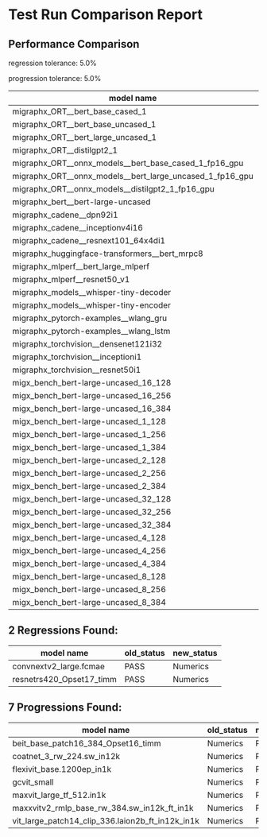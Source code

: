 # Test Run Comparison Report

## Performance Comparison

regression tolerance: 5.0%

progression tolerance: 5.0%

|model name|exit_status|analysis|old_time_ms|new_time_ms|change_ms|percent_change|
|---|---|---|---|---|---|---|
|migraphx_ORT__bert_base_cased_1|PASS|within tol|110.1246|114.0151|3.8904|3.53%|
|migraphx_ORT__bert_base_uncased_1|PASS|within tol|111.5835|111.8358|0.2523|0.23%|
|migraphx_ORT__bert_large_uncased_1|PASS|within tol|509.4631|528.7977|19.3346|3.8%|
|migraphx_ORT__distilgpt2_1|PASS|within tol|66.5679|68.5776|2.0097|3.02%|
|migraphx_ORT__onnx_models__bert_base_cased_1_fp16_gpu|Numerics|within tol|62.3773|64.564|2.1867|3.51%|
|migraphx_ORT__onnx_models__bert_large_uncased_1_fp16_gpu|Numerics|within tol|269.9363|277.5523|7.6161|2.82%|
|migraphx_ORT__onnx_models__distilgpt2_1_fp16_gpu|Numerics|within tol|36.2745|37.2113|0.9368|2.58%|
|migraphx_bert__bert-large-uncased|PASS|within tol|19.2794|19.2384|-0.041|-0.21%|
|migraphx_cadene__dpn92i1|PASS|within tol|3.5637|3.4467|-0.117|-3.28%|
|migraphx_cadene__inceptionv4i16|PASS|within tol|20.1443|20.6101|0.4658|2.31%|
|migraphx_cadene__resnext101_64x4di1|PASS|within tol|4.1885|4.2135|0.025|0.6%|
|migraphx_huggingface-transformers__bert_mrpc8|PASS|progression|11.5772|7.2538|-4.3234|-37.34%|
|migraphx_mlperf__bert_large_mlperf|PASS|within tol|26.1284|26.693|0.5646|2.16%|
|migraphx_mlperf__resnet50_v1|Numerics|within tol|14.0334|13.9984|-0.0349|-0.25%|
|migraphx_models__whisper-tiny-decoder|PASS|regression|42.6867|47.5208|4.8341|11.32%|
|migraphx_models__whisper-tiny-encoder|Numerics|progression|112.5356|104.8289|-7.7067|-6.85%|
|migraphx_pytorch-examples__wlang_gru|PASS|regression|18.2453|21.6207|3.3754|18.5%|
|migraphx_pytorch-examples__wlang_lstm|PASS|regression|6.9947|10.0806|3.0859|44.12%|
|migraphx_torchvision__densenet121i32|PASS|within tol|13.853|14.3151|0.4621|3.34%|
|migraphx_torchvision__inceptioni1|PASS|within tol|3.0459|3.0505|0.0046|0.15%|
|migraphx_torchvision__resnet50i1|PASS|within tol|2.0181|2.0356|0.0176|0.87%|
|migx_bench_bert-large-uncased_16_128|PASS|within tol|26.2842|26.9276|0.6433|2.45%|
|migx_bench_bert-large-uncased_16_256|PASS|within tol|38.4665|39.6656|1.1991|3.12%|
|migx_bench_bert-large-uncased_16_384|PASS|within tol|57.2038|59.1713|1.9675|3.44%|
|migx_bench_bert-large-uncased_1_128|PASS|within tol|12.6865|12.75|0.0635|0.5%|
|migx_bench_bert-large-uncased_1_256|PASS|within tol|12.8638|12.7932|-0.0706|-0.55%|
|migx_bench_bert-large-uncased_1_384|PASS|within tol|19.2797|19.6501|0.3704|1.92%|
|migx_bench_bert-large-uncased_2_128|PASS|within tol|12.9678|12.7712|-0.1966|-1.52%|
|migx_bench_bert-large-uncased_2_256|PASS|within tol|19.2488|19.1418|-0.107|-0.56%|
|migx_bench_bert-large-uncased_2_384|PASS|within tol|19.8564|20.0228|0.1663|0.84%|
|migx_bench_bert-large-uncased_32_128|PASS|within tol|37.0367|37.4897|0.453|1.22%|
|migx_bench_bert-large-uncased_32_256|PASS|within tol|70.657|72.6619|2.005|2.84%|
|migx_bench_bert-large-uncased_32_384|PASS|within tol|113.0397|116.0432|3.0035|2.66%|
|migx_bench_bert-large-uncased_4_128|PASS|within tol|19.1874|19.4069|0.2195|1.14%|
|migx_bench_bert-large-uncased_4_256|PASS|within tol|20.159|20.3649|0.2059|1.02%|
|migx_bench_bert-large-uncased_4_384|PASS|within tol|23.5067|24.0417|0.5351|2.28%|
|migx_bench_bert-large-uncased_8_128|PASS|within tol|21.0031|20.4429|-0.5602|-2.67%|
|migx_bench_bert-large-uncased_8_256|PASS|within tol|26.596|27.261|0.665|2.5%|
|migx_bench_bert-large-uncased_8_384|PASS|within tol|33.7848|34.9518|1.167|3.45%|

## 2 Regressions Found:

|model name|old_status|new_status|
|---|---|---|
|convnextv2_large.fcmae|PASS|Numerics|
|resnetrs420_Opset17_timm|PASS|Numerics|

## 7 Progressions Found:

|model name|old_status|new_status|
|---|---|---|
|beit_base_patch16_384_Opset16_timm|Numerics|PASS|
|coatnet_3_rw_224.sw_in12k|Numerics|PASS|
|flexivit_base.1200ep_in1k|Numerics|PASS|
|gcvit_small|Numerics|PASS|
|maxvit_large_tf_512.in1k|Numerics|PASS|
|maxxvitv2_rmlp_base_rw_384.sw_in12k_ft_in1k|Numerics|PASS|
|vit_large_patch14_clip_336.laion2b_ft_in12k_in1k|Numerics|PASS|

